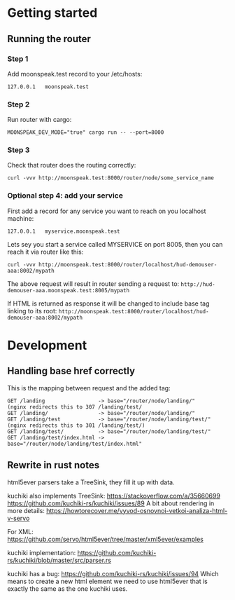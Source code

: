 # Getting started


## Running the router

### Step 1

Add moonspeak.test record to your /etc/hosts:
```
127.0.0.1	moonspeak.test
```

### Step 2

Run router with cargo:
```
MOONSPEAK_DEV_MODE="true" cargo run -- --port=8000
```

### Step 3

Check that router does the routing correctly:
```
curl -vvv http://moonspeak.test:8000/router/node/some_service_name
```


### Optional step 4: add your service

First add a record for any service you want to reach on you localhost machine:
```
127.0.0.1	myservice.moonspeak.test
```

Lets sey you start a service called MYSERVICE on port 8005, then you can reach it via router like this:
```
curl -vvv http://moonspeak.test:8000/router/localhost/hud-demouser-aaa:8002/mypath
```

The above request will result in router sending a request to: `http://hud-demouser-aaa.moonspeak.test:8005/mypath` 

If HTML is returned as response it will be changed to include base tag linking to its root: `http://moonspeak.test:8000/router/localhost/hud-demouser-aaa:8002/mypath`


# Development

## Handling base href correctly

This is the mapping between request and the added <base> tag:

```
GET /landing                 -> base="/router/node/landing/"       (nginx redirects this to 307 /landing/test/
GET /landing/                -> base="/router/node/landing/"
GET /landing/test            -> base="/router/node/landing/test/"  (nginx redirects this to 301 /landing/test/)
GET /landing/test/           -> base="/router/node/landing/test/"
GET /landing/test/index.html -> base="/router/node/landing/test/index.html"
```


## Rewrite in rust notes

html5ever parsers take a TreeSink, they fill it up with data.

kuchiki also implements TreeSink:
https://stackoverflow.com/a/35660699
https://github.com/kuchiki-rs/kuchiki/issues/89
A bit about rendering in more details: https://howtorecover.me/vyvod-osnovnoi-vetkoi-analiza-html-v-servo

For XML: https://github.com/servo/html5ever/tree/master/xml5ever/examples

kuchiki implementation: https://github.com/kuchiki-rs/kuchiki/blob/master/src/parser.rs

kuchiki has a bug: https://github.com/kuchiki-rs/kuchiki/issues/94 
Which means to create a new html element we need to use html5ever that is exactly the same as the one kuchiki uses.


